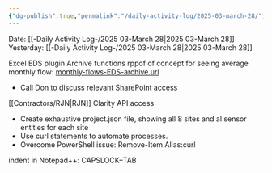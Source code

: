 ```yaml
---
{"dg-publish":true,"permalink":"/daily-activity-log/2025-03-march-28/","noteIcon":"","created":"2025-03-28T14:43:35.379-05:00"}
---
```


Date: [[-Daily Activity Log-/2025 03-March 28\|2025 03-March 28]]
Yesterday: [[-Daily Activity Log-/2025 03-March 28\|2025 03-March 28]]

Excel EDS plugin Archive functions rppof of concept for seeing average monthly flow: [monthly-flows-EDS-archive.url](https://memphistngov.sharepoint.com/:u:/r/sites/170903-TEMasonTreatmentPlantSouth/Shared%20Documents/Maxson/Analysis/Flow/monthly-flows-EDS-archive.url?csf=1&web=1&e=qs4ZjN)
- Call Don to discuss relevant SharePoint access

[[Contractors/RJN\|RJN]] Clarity API access
- Create exhaustive project.json file, showing all 8 sites and al sensor entities for each site
- Use curl statements to automate processes.
- Overcome PowerShell issue: Remove-Item Alias:curl

indent in Notepad++: CAPSLOCK+TAB

